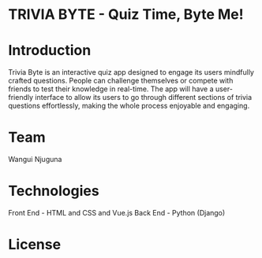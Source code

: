 TRIVIA BYTE - Quiz Time, Byte Me!
============================================================================================================
Introduction
============================================================================================================
Trivia Byte is an interactive quiz app designed to engage its users  mindfully crafted questions. 
People can challenge themselves or compete with friends to test their knowledge in real-time.
The app will have a user-friendly interface to allow its users to go through different sections
of trivia questions effortlessly, making the whole process enjoyable and engaging.

Team
============================================================================================================
Wangui Njuguna

Technologies
============================================================================================================
Front End - HTML and CSS and Vue.js
Back End - Python (Django)

License
============================================================================================================
